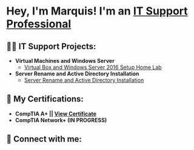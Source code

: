 <h1>Hey, I'm Marquis! I'm an <a href="https://github.com/Masterquis">IT Support Professional</a></h1>

<h2>👨‍💻 IT Support Projects:</h2>

- <b>Virtual Machines and Windows Server</b>
  - [Virtual Box and Windows Server 2016 Setup Home Lab](https://github.com/Masterquis/VMAndWindowsServerLab/)
- <b>Server Rename and Active Directory Installation</b>
  - [Server Rename and Active Directory Installation](https://github.com/Masterquis/ActiveDirectoryInstall/)

<h2>🌱 My Certifications:</h2>

- <b>CompTIA A+ || <a href="https://drive.google.com/file/d/1qAYqqyoGL0ZBmG_k6oRY5M5qDNslo27N/view?usp=sharing">View Certificate</a></b>
  <!-- - [Virtual Box and Windows Server 2016 Setup Home Lab](https://github.com/joshmadakor1/Algorithms-Practice) -->
- <b>CompTIA Network+ (IN PROGRESS)</b>
  <!-- - [Virtual Box and Windows Server 2016 Setup Home Lab](https://github.com/joshmadakor1/Algorithms-Practice) -->

<!-- <h2>📺 Popular YouTube Videos</h2>

- [How to get into Cybersecurity Starting From Zero](https://www.youtube.com/watch?v=a83ASGn_V_s)
- [A Day in the Life of a Cybersecurity Anayst](https://www.youtube.com/watch?v=uHy3oM7NnoU)
- [How to Create a KeyLogger (C#)](https://www.youtube.com/watch?v=N-L9hklSlNk)
- [Ransomware Demonstration (C#)](https://www.youtube.com/watch?v=OfvdQeh79s0)
- [Is WGU Legit?](https://www.youtube.com/watch?v=E2MwRWxDBkA) -->

<h2> 🤳 Connect with me:</h2>

<!-- [<img align="left" alt="MarquisPersley | LinkedIn" width="22px" src="https://cdn.jsdelivr.net/npm/simple-icons@v3/icons/linkedin.svg" />][linkedin]

 [linkedin]: https://linkedin.com/in/marquispersley -->

<!--
**joshmadakor1/joshmadakor1** is a ✨ _special_ ✨ repository because its `README.md` (this file) appears on your GitHub profile.

Here are some ideas to get you started:

- 🔭 I’m currently working on ...
- 🌱 I’m currently learning ...
- 👯 I’m looking to collaborate on ...
- 🤔 I’m looking for help with ...
- 💬 Ask me about ...
- 📫 How to reach me: ...
- 😄 Pronouns: ...
- ⚡ Fun fact: ...
-->
